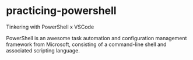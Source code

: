 # practicing-powershell
Tinkering with PowerShell x VSCode 

PowerShell is an awesome task automation and configuration management framework from Microsoft, consisting of a command-line shell and associated scripting language.